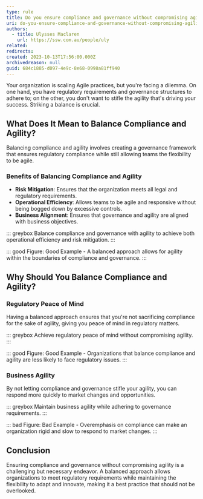 ```yaml
---
type: rule
title: Do you ensure compliance and governance without compromising agility?
uri: do-you-ensure-compliance-and-governance-without-compromising-agility
authors:
  - title: Ulysses Maclaren
    url: https://ssw.com.au/people/uly
related:
redirects:
created: 2023-10-13T17:56:00.000Z
archivedreason: null
guid: 684c1885-d097-4e9c-8e68-0998a81ff940
---
```

Your organization is scaling Agile practices, but you're facing a dilemma. On one hand, you have regulatory requirements and governance structures to adhere to; on the other, you don't want to stifle the agility that's driving your success. Striking a balance is crucial.

<!--endintro-->

## What Does It Mean to Balance Compliance and Agility?

Balancing compliance and agility involves creating a governance framework that ensures regulatory compliance while still allowing teams the flexibility to be agile.

### Benefits of Balancing Compliance and Agility

- **Risk Mitigation**: Ensures that the organization meets all legal and regulatory requirements.
- **Operational Efficiency**: Allows teams to be agile and responsive without being bogged down by excessive controls.
- **Business Alignment**: Ensures that governance and agility are aligned with business objectives.

::: greybox
Balance compliance and governance with agility to achieve both operational efficiency and risk mitigation.
:::

::: good
Figure: Good Example - A balanced approach allows for agility within the boundaries of compliance and governance.
:::

## Why Should You Balance Compliance and Agility?

### Regulatory Peace of Mind

Having a balanced approach ensures that you're not sacrificing compliance for the sake of agility, giving you peace of mind in regulatory matters.

::: greybox
Achieve regulatory peace of mind without compromising agility.
:::

::: good
Figure: Good Example - Organizations that balance compliance and agility are less likely to face regulatory issues.
:::

### Business Agility

By not letting compliance and governance stifle your agility, you can respond more quickly to market changes and opportunities.

::: greybox
Maintain business agility while adhering to governance requirements.
:::

::: bad
Figure: Bad Example - Overemphasis on compliance can make an organization rigid and slow to respond to market changes.
:::

## Conclusion

Ensuring compliance and governance without compromising agility is a challenging but necessary endeavor. A balanced approach allows organizations to meet regulatory requirements while maintaining the flexibility to adapt and innovate, making it a best practice that should not be overlooked.

